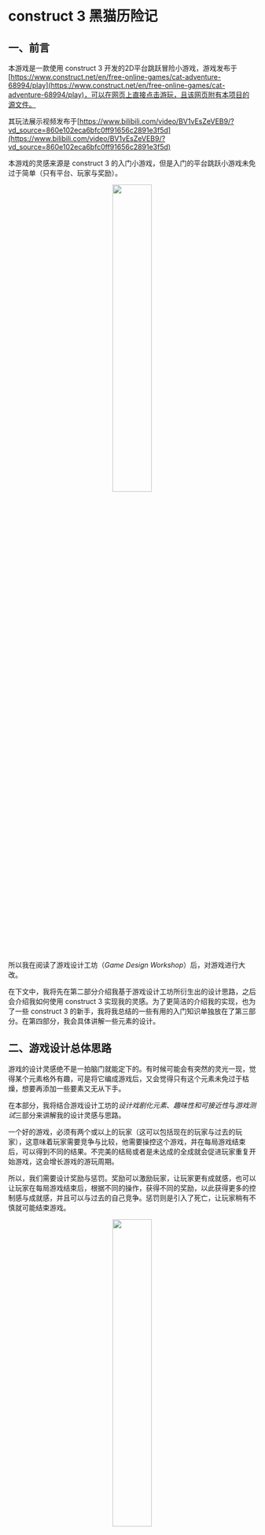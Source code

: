 # construct 3 黑猫历险记
## 一、前言
本游戏是一款使用 construct 3 开发的2D平台跳跃冒险小游戏，游戏发布于[https://www.construct.net/en/free-online-games/cat-adventure-68994/play](https://www.construct.net/en/free-online-games/cat-adventure-68994/play)，可以在网页上直接点击游玩，且该网页附有本项目的源文件。

其玩法展示视频发布于[https://www.bilibili.com/video/BV1vEsZeVEB9/?vd_source=860e102eca6bfc0ff91656c2891e3f5d](https://www.bilibili.com/video/BV1vEsZeVEB9/?vd_source=860e102eca6bfc0ff91656c2891e3f5d)

<vedio src="https://www.bilibili.com/video/BV1vEsZeVEB9/?vd_source=860e102eca6bfc0ff91656c2891e3f5d"></vedio>

本游戏的灵感来源是 construct 3 的入门小游戏，但是入门的平台跳跃小游戏未免过于简单（只有平台、玩家与奖励）。
<p align = "center">
<img src="imgs/construct3-6.png" width="40%" height="40%" />
<p>

所以我在阅读了游戏设计工坊（*Game Design Workshop*）后，对游戏进行大改。

在下文中，我将先在第二部分介绍我基于游戏设计工坊所衍生出的设计思路，之后会介绍我如何使用 construct 3 实现我的灵感。为了更简洁的介绍我的实现，也为了一些 construct 3 的新手，我将我总结的一些有用的入门知识单独放在了第三部分。在第四部分，我会具体讲解一些元素的设计。

## 二、游戏设计总体思路
游戏的设计灵感绝不是一拍脑门就能定下的。有时候可能会有突然的灵光一现，觉得某个元素格外有趣，可是将它编成游戏后，又会觉得只有这个元素未免过于枯燥，想要再添加一些要素又无从下手。

在本部分，我将结合游戏设计工坊的*设计戏剧化元素*、*趣味性和可接近性*与*游戏测试*三部分来讲解我的设计灵感与思路。

一个好的游戏，必须有两个或以上的玩家（这可以包括现在的玩家与过去的玩家），这意味着玩家需要竞争与比较，他需要操控这个游戏，并在每局游戏结束后，可以得到不同的结果。不完美的结局或者是未达成的全成就会促进玩家重复开始游戏，这会增长游戏的游玩周期。

所以，我们需要设计奖励与惩罚。奖励可以激励玩家，让玩家更有成就感，也可以让玩家在每局游戏结束后，根据不同的操作，获得不同的奖励，以此获得更多的控制感与成就感，并且可以与过去的自己竞争。惩罚则是引入了死亡，让玩家稍有不慎就可能结束游戏。
<p align = "center">
<img src="imgs/construct3-7.png" width="40%" height="40%" />
<p>

在引入死亡的过程中，还带来了一个很好的要素——陷阱与挑战。挑战是一个很好的吸引玩家的要素，挑战的难度需要设计的刚刚好，在玩家厌烦挑战之前让其通过，以获得成就感与愉悦感。为此，我们需要设计多种多样的陷阱，并让它卡的刚刚好。

<p align = "center">
<img src="imgs/leftRight.gif" width="30%" height="30%" />
<img src="imgs/upDown.gif" width="20%" height="20%" />
<img src="imgs/spin.gif" width="20%" height="20%" />
<p>

此外，为了让玩家获得更好的游戏体验感，需要让游戏具有更好的易接近性：

1.我们需要设计新手引导。
<p align = "center">
<img src="imgs/construct3-8.png" width="20%" height="20%" />
<p>

2.为了降低游戏难度，防止玩家一直卡在重复的陷阱却需要反复通过前面的陷阱，我设计了存档。这可以防止玩家因为需要反复通过某关卡而产生厌烦感。
<p align = "center">
<img src="imgs/save.gif" width="10%" height="10%" />
<p>

游戏的制作少不了游戏测试。测试不仅仅是为了发现bug，还为了调节游戏难度，增加趣味性等。

在测试时，应尽可能测试所有的事件，观察它是否达到了应有的效果，是否有产生什么奇怪的bug。此外，还应邀请其他人员测试，这是为了观察游戏是否能够达到想要的效果。开发者对游戏的步骤总是感觉理所当然的，但是对玩家来说却不是，正因如此，才需要邀请与开发无关的测试人员。

在我制作这个游戏时，我邀请了我的朋友试玩，发现新手指引做的还是不够清楚，且游戏难度还是做的太高了，于是我新增了提示，且增加了存档点，以便让大部分玩家获得更好的游戏体验。

## 三、construct 3 简易入门

<u>如果你已经熟悉construct 3了，可以跳过这一部分。</u>

为了方便接下来的讲解，我先介绍并总结一下我认为需要注意的对象、行为与事件设计。在此之前，推荐先完成 construct 3 的入门教程。

### 对象类型
#### 精灵
最常用的对象类型，如无例外，都设计为精灵类型即可。
#### 平铺图
平台这种需要大量创建，且需要在同一水平线或竖直线创建的对象，首推设计为平铺图。这可以让你创建出来的对象是平整的。
### 行为
#### 正弦运动
可以等效为为精灵添加动画效果，很好用且有多样性的行为。

例如，为对象添加正弦运动后，设置运动为上下运动，将振幅调小，即可让对象产生轻微的上下浮动，以此让画面动起来。也可以为陷阱添加这种行为，让陷阱动起来，以增加游戏难度

<p align = "center">
<img src="imgs/construct3-3.png" width="20%" height="20%" />
<p>

效果如下：
<p align = "center">
<img src="imgs/walk.gif" width="30%" height="30%" />
<p>

#### 补间动画
通过设置透明度，可以为对象增加一种淡入淡出的效果，适合用来做提示或结束的动画效果：
<p align = "center">
<img src="imgs/text.gif" width="20%" height="20%" />
<p>

要达成这种设置，需要添加事件，让透明度逐渐减小：
<p align = "center">
<img src="imgs/construct3-4.png" width="60%" height="60%" />
<p>

#### 旋转与环绕
*旋转*使得对象连续旋转自身，*环绕*则是绕着某个中心点做椭圆运动，两者叠加可以设置新的陷阱，增加游戏的多样性

#### 平台与实体
*平台*允许玩家在*实体*上跳跃与奔跑。这两个是2D平台跳跃冒险游戏的重要组成部分。

## 四、具体设计
在本部分，我将分模块介绍各元素的对象类型设计、行为设计与事件表设计，其中，各元素如无例外都是设计为精灵类型。

### 玩家
玩家要在平台上跳跃，所以需要添加**平台**行为。此外，由于我为玩家添加了行走与静止的动画，所以需要在事件表中添加相应的逻辑，这需要使用到**键盘**对象。又由于我做了一个长地图，所以需要添加**镜头跟随**与**边界约束**行为。

### 键盘
玩家在添加了实体行为后即可通过键盘操控，但是简单的上下左右的移动并不能满足游戏要求，所以才需要添加键盘对象。玩家需要在往右走时播放往右走的动画，停下时播放朝右边静止的动画，反之同理。为此，<u>需要为按住与松开方向键时添加事件，播放相应的动画</u>。此外，游戏当然需要重启的方法，本游戏设计 R 键为重启键，添加重载场景的事件。

<p align = "center">
<img src="imgs/construct3.png" width="50%" height="50%" />
<p>

### 存档
在介绍陷阱之前，我想先介绍一下存档。由于引入了死亡机制，为了避免游戏难度太高，玩家一直卡在重复的陷阱却需要重复通过前面的陷阱，我设计了存档。存档主要是为了可以使得玩家死亡后在存档点复活，所以我设计了全局变量*存档点x*和*存档点y*，并为存档添加了事件：<u>当玩家与存档相碰时，设置存档点的坐标为此时猫的坐标。</u>

<p align = "center">
<img src="imgs/construct3-2.png" width="60%" height="60%" />
<p>

为了突出存档，使游戏更鲜活，我还使得存档可以上下浮动，为此，我添加了***正弦运动***行为(就如我之前所推荐的，正弦运动确实非常好用！)
<p align = "center">
<img src="imgs/save.gif" width="10%" height="10%" />
<p>


### 陷阱
本游戏的设计为不能掉在平台之外，所以我在平台之外设计了海洋，玩家与海洋重叠时会死亡并重置游戏，为此需要添加*销毁对象*与在存档点*创建对象*的事件。此外，我还设计了尖刺这一陷阱，玩家不能与尖刺碰撞。为了节省事件数（免费版有事件限制），我将这两个事件的触发设计为了OR条件，合并成了一个事件。

<p align = "center">
<img src="imgs/construct3-1.png" width="60%" height="60%" />
<p>

为了给玩家正反馈，我还设计了敌人，击败敌人的方式为踩敌人。当击败敌人时，会出现星星奖励，玩家可以收集这个奖励。

为此，需要先设计事件表：当玩家在下落时碰撞到敌人（即为踩到了敌人），那么就要销毁敌人并创建星星对象。由于我需要播放动画，需要等待一段时间，为了防止重复触发敌人死亡事件，我又*添加了布尔变量*来判断是否已进入该事件。此外，为了让游戏更加丝滑与真实，我让玩家向上跳跃，以此创造一种踩完敌人后弹跳的感觉。
<p align = "center">
<img src="imgs/construct3-5.png" width="60%" height="60%" />
<p>

其效果如下：
<p align = "center">
<img src="imgs/distroy.gif" width="25%" height="25%" />
<p>

为了保证陷阱的多样性，需要有静止的陷阱，也需要有运动的陷阱，且运动方式不能单一。这可以用到**正弦运动**，此外，同时运用**旋转**与**环绕**也可以做出新的效果：
<p align = "center">
<img src="imgs/leftRight.gif" width="30%" height="30%" />
<img src="imgs/upDown.gif" width="20%" height="20%" />
<img src="imgs/spin.gif" width="20%" height="20%" />
<p>

### 奖励
奖励可以让玩家更加的积极，且为了让玩家对每局游戏有掌控感，需要在游戏结束时播报奖励的获得情况，为此，我们需要记录玩家的奖励获得数，为此我设计了全局变量--星星数。玩家每获得一颗星星，星星数会加一。而星星的获得则是玩家与星星的碰撞事件，与敌人销毁时一样，为了播放星星消失时的动画，我们需要添加销毁的判定。
<p align = "center">
<img src="imgs/construct3-9.png" width="60%" height="60%" />
<p>
为了减少工作量，星星动画其实可以不由我们自己设计，我们可以使用 construct 3 的滤镜。如上述事件表所示，我使用了水晶球与漩涡滤镜，以让其产生消失的效果：
<p align = "center">
<img src="imgs/star.gif" width="30%" height="30%" />
<p>

### 平台与背景
**平台**为平台跳跃游戏的基石，是需要大量重复创造的元素，为了保证一个平台是平整的，可以把平台的对象类型设置成平铺图。此外为了保证玩家在其上跳跃，需要添加**实体**行为。

背景可以让一款游戏更加美观，在设计背景时，需要注意背景的*图层*，背景最好都放入底部图层中。另外，可以使用*子弹*与*边界窜梭*行为来让背景循环动起来。在游戏测试中，需要注意是否有重叠遮挡的现象，尤其需要注意玩家是否会被遮挡。

### 音频
背景音乐与音效可以为游戏增色，而这依赖于*音频*。音频对象可以播放bgm，在场景开始时，即可加载背景音乐并将它设为循环播放，之后，可以在获得奖励或死亡时插播各种音效，增强体验感。好的音效可以增强玩家与游戏的互动感，可以让玩家知道他们已经成功触发了某个事件。

## 五、一些碎碎念
这个游戏是我的3D游戏编程与设计的课程作业，一开始没想到会花这么多时间。

最初本来以为做个小游戏，手到擒来，结果直接败在了第一关——要做什么。无论是什么事，最难的都是从0到1。我一开始根本就不知道该做什么游戏好，瞪着电脑，无从下手。后来去玩了官网的游戏，才一点点的有了些许思路，之后便是边做边改，又结合了游戏设计工坊的理论，这才慢慢改成了目前的模样。

这是我做的第一款游戏，虽然游戏地图比较短，但是各项基本功能也都俱全了。结果上来讲，还是很满意并且符合我的预期的，就是过程实在是痛并快乐着。由于是第一款游戏，所以没有什么经验，开发前只是有了一个总体的思路，没有做过具体的策划，投入的时间总是超过我的预期。我忍不住去改进每一个不完美的小点与基本不会被发现的bug，美工与音乐也忍不住想找的更多，毕竟是第一款游戏，我总是想着要让它更完美一些。

在一次次的游戏测试中，我本来以为会枯燥而无味，但是我没有。每一次玩这个我亲手创作的游戏，我都感到由衷的开心。最后，也祝愿其他的游戏开发者能收获属于自己的快乐。